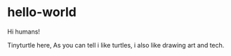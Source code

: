 # hello-world

Hi humans!

Tinyturtle here, As you can tell i like turtles, i also like drawing art and tech.
